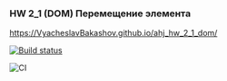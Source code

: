 ### HW 2_1 (DOM) Перемещение элемента

https://VyacheslavBakashov.github.io/ahj_hw_2_1_dom/

[![Build status](https://ci.appveyor.com/api/projects/status/dubprc9bhrncq586?svg=true)](https://ci.appveyor.com/project/VyacheslavBakashov/ahj-hw-2-1-dom)

![CI](https://github.com/VyacheslavBakashov/ahj_hw_2_1_dom/actions/workflows/web.yml/badge.svg)